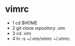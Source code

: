 vimrc
=====
* 1 cd $HOME
* 2 git clone *repository* .vim
* 3 cd .vim
* 4 ln -s ~/.vim/vimrc ~/.vimrc
